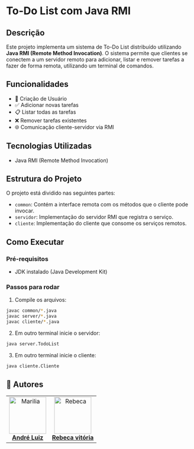 # To-Do List com Java RMI

## Descrição

Este projeto implementa um sistema de To-Do List distribuído utilizando **Java RMI (Remote Method Invocation)**. O sistema permite que clientes se conectem a um servidor remoto para adicionar, listar e remover tarefas a fazer de forma remota, utilizando um terminal de comandos.

## Funcionalidades
- 👩 Criação de Usuário
- ✅ Adicionar novas tarefas
- 📋 Listar todas as tarefas 
- ❌ Remover tarefas existentes
- 🌐 Comunicação cliente-servidor via RMI

## Tecnologias Utilizadas
- Java RMI (Remote Method Invocation)

## Estrutura do Projeto

O projeto está dividido nas seguintes partes:
- `common`: Contém a interface remota com os métodos que o cliente pode invocar.
- `servidor`: Implementação do servidor RMI que registra o serviço.
- `cliente`: Implementação do cliente que consome os serviços remotos.

## Como Executar

### Pré-requisitos

- JDK instalado (Java Development Kit)

### Passos para rodar

1. Compile os arquivos:

```bash
javac common/*.java
javac server/*.java
javac cliente/*.java
```

2. Em outro terminal inicie o servidor:

```bash
java server.TodoList
```

3. Em outro terminal inicie o cliente:

```bash
java cliente.Cliente
```
## 👤 Autores

<table>
  <tr>
    <td align="center">
      <a href="https://github.com/dedecode">
        <img src="https://avatars.githubusercontent.com/u/162852293?v=4" width="100px;" alt="Marilia"/>
        <br>
        <b>André Luiz</b>
      </a>
    </td>
     <td align="center">
      <a href="https://github.com/Rebecavitoria45">
        <img src="https://avatars.githubusercontent.com/u/117654851?v=4" width="100px;" alt="Rebeca"/>
        <br>
        <b>Rebeca vitória</b>
      </a>
    </td>
</table>
